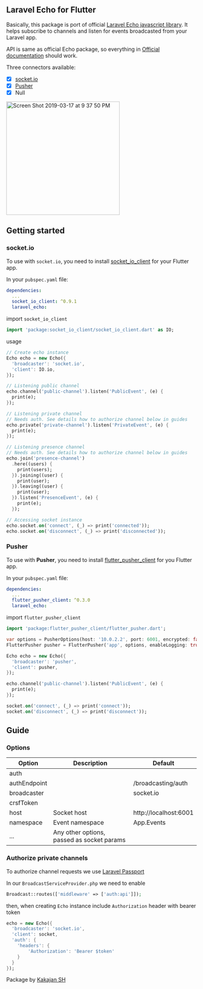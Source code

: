 ## Laravel Echo for Flutter

Basically, this package is port of official [Laravel Echo javascript library](https://github.com/laravel/echo). It helps subscribe to channels and listen for events broadcasted from your Laravel app.

API is same as official Echo package, so everything in [Official documentation](https://laravel.com/docs/5.7/broadcasting) should work.

Three connectors available:
- [x] [socket.io](#socket.io)
- [x] [Pusher](#pusher)
- [x] Null

<img width="300" alt="Screen Shot 2019-03-17 at 9 37 50 PM" src="https://user-images.githubusercontent.com/7093483/54494522-f15eef80-48fc-11e9-8fc1-e986bc004360.png">

## Getting started

### socket.io

To use with `socket.io`, you need to install [socket_io_client](https://pub.dartlang.org/packages/socket_io_client) for your Flutter app.

In your `pubspec.yaml` file:

```yaml
dependencies:
  ...
  socket_io_client: ^0.9.1
  laravel_echo:
```

import `socket_io_client`
```dart
import 'package:socket_io_client/socket_io_client.dart' as IO;
```

usage
```dart
// Create echo instance
Echo echo = new Echo({
  'broadcaster': 'socket.io',
  'client': IO.io,
});

// Listening public channel
echo.channel('public-channel').listen('PublicEvent', (e) {
  print(e);
});

// Listening private channel
// Needs auth. See details how to authorize channel below in guides
echo.private('private-channel').listen('PrivateEvent', (e) {
  print(e);
});

// Listening presence channel
// Needs auth. See details how to authorize channel below in guides
echo.join('presence-channel')
  .here((users) {
    print(users);
  }).joining((user) {
    print(user);
  }).leaving((user) {
    print(user);
  }).listen('PresenceEvent', (e) {
    print(e);
  });

// Accessing socket instance
echo.socket.on('connect', (_) => print('connected'));
echo.socket.on('disconnect', (_) => print('disconnected'));
```

### Pusher

To use with __Pusher__, you need to install [flutter_pusher_client](https://pub.dartlang.org/packages/flutter_pusher_client) for you Flutter app.

In your `pubspec.yaml` file:

```yaml
dependencies:
  ...
  flutter_pusher_client: ^0.3.0
  laravel_echo:
```

import `flutter_pusher_client`
```dart
import 'package:flutter_pusher_client/flutter_pusher.dart';
```

```dart
var options = PusherOptions(host: '10.0.2.2', port: 6001, encrypted: false);
FlutterPusher pusher = FlutterPusher('app', options, enableLogging: true);

Echo echo = new Echo({
  'broadcaster': 'pusher',
  'client': pusher,
});

echo.channel('public-channel').listen('PublicEvent', (e) {
  print(e);
});

socket.on('connect', (_) => print('connect'));
socket.on('disconnect', (_) => print('disconnect'));
```

## Guide

### Options

|Option|Description|Default|
|---|---|---|
|auth| | |
|authEndpoint| |/broadcasting/auth|
|broadcaster| |socket.io|
|crsfToken| | |
|host|Socket host|http://localhost:6001 |
|namespace|Event namespace|App.Events|
|...|Any other options, passed as socket params| |

### Authorize private channels

To authorize channel requests we use [Laravel Passport](https://laravel.com/docs/5.7/passport)

In our `BroadcastServiceProvider.php` we need to enable
```php
Broadcast::routes(['middleware' => ['auth:api']]);
```

then, when creating `Echo` instance include `Authorization` header with bearer token
```dart
echo = new Echo({
  'broadcaster': 'socket.io',
  'client': socket,
  'auth': {
    'headers': {
        'Authorization': 'Bearer $token'
    }
  }
});
```

Package by [Kakajan SH](http://kakajan.sh)

